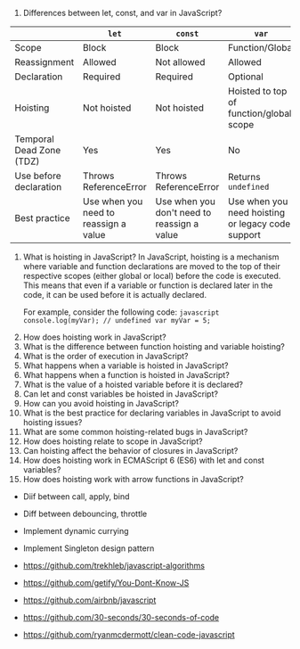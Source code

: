 1. Differences between let, const, and var in JavaScript?
<table><thead><tr><th></th><th><code>let</code></th><th><code>const</code></th><th><code>var</code></th></tr></thead><tbody><tr><td>Scope</td><td>Block</td><td>Block</td><td>Function/Global</td></tr><tr><td>Reassignment</td><td>Allowed</td><td>Not allowed</td><td>Allowed</td></tr><tr><td>Declaration</td><td>Required</td><td>Required</td><td>Optional</td></tr><tr><td>Hoisting</td><td>Not hoisted</td><td>Not hoisted</td><td>Hoisted to top of function/global scope</td></tr><tr><td>Temporal Dead Zone (TDZ)</td><td>Yes</td><td>Yes</td><td>No</td></tr><tr><td>Use before declaration</td><td>Throws ReferenceError</td><td>Throws ReferenceError</td><td>Returns <code>undefined</code></td></tr><tr><td>Best practice</td><td>Use when you need to reassign a value</td><td>Use when you don't need to reassign a value</td><td>Use when you need hoisting or legacy code support</td></tr></tbody></table>

<ol>
  <li>
    What is hoisting in JavaScript?
    In JavaScript, hoisting is a mechanism where variable and function declarations are moved to the top of their respective scopes (either global or local) before the code is executed. This means that even if a variable or function is declared later in the code, it can be used before it is actually declared.

For example, consider the following code:
    ```javascript
    console.log(myVar); // undefined
    var myVar = 5;
    ```
  </li>
  <li>How does hoisting work in JavaScript?</li>
  <li>What is the difference between function hoisting and variable hoisting?</li>
  <li>What is the order of execution in JavaScript?</li>
  <li>What happens when a variable is hoisted in JavaScript?</li>
  <li>What happens when a function is hoisted in JavaScript?</li>
  <li>What is the value of a hoisted variable before it is declared?</li>
  <li>Can let and const variables be hoisted in JavaScript?</li>
  <li>How can you avoid hoisting in JavaScript?</li>
  <li>What is the best practice for declaring variables in JavaScript to avoid hoisting issues?</li>
  <li>What are some common hoisting-related bugs in JavaScript?</li>
  <li>How does hoisting relate to scope in JavaScript?</li>
  <li>Can hoisting affect the behavior of closures in JavaScript?</li>
  <li>How does hoisting work in ECMAScript 6 (ES6) with let and const variables?</li>
  <li>How does hoisting work with arrow functions in JavaScript?</li>
</ol>

- Diif between call, apply, bind
- Diff between debouncing, throttle
- Implement dynamic currying
- Implement Singleton design pattern



- https://github.com/trekhleb/javascript-algorithms
- https://github.com/getify/You-Dont-Know-JS
- https://github.com/airbnb/javascript
- https://github.com/30-seconds/30-seconds-of-code
- https://github.com/ryanmcdermott/clean-code-javascript
